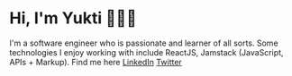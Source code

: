 # Hi, I'm Yukti 👩🏾‍💻

I'm a software engineer who is passionate and learner of all sorts. Some technologies I enjoy working with include ReactJS, Jamstack (JavaScript, APIs + Markup).
Find me here <a href="https://www.linkedin.com/in/yuktiguru">LinkedIn</a> <a href="https://twitter.com/GuruYukti"> Twitter</a> 
